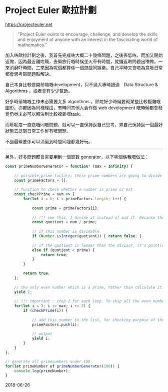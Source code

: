 # Project Euler 歐拉計劃

https://projecteuler.net

> "Project Euler exists to encourage, challenge, and develop the skills and enjoyment of anyone with an interest in the fascinating world of mathematics."

加入咗歐拉計劃之後，我首先完成咗大概二十幾條問題，之後丟低咗。而加又開始返做，因為最近離咗職，去緊旅行嘅時候坐火車有時間，就攞返啲問題出嚟做。一來消磨吓時間，二來因為呢個都算係一個遊戲同娛樂。自己平時又會唔為意喺日常都會思考啲問題點解決。

自己本身比較做開前端嘅development，只不過大專時讀過　Data Structure & Algorithms ，或者會有少少幫助。

好多時前端嘅工作未必需要太多 algorithms ，除咗好少時候要砌某些比較複雜嘅圖形。亦都因為同樣理由，有時同其他人合作做 web development 嘅時候都會發覺仍哋未必可以解決到比較複雜嘅task。

而喺呢度一直做唔同嘅問題，就可以一直保持返自己思考，畀自己保持返一個最好狀態去諗啲日常工作鮮有嘅問題。

不過最緊要係可以消磨到時間同埋都幾好玩。

---------------------------------------------------------

另外，好多問題都會需要用到一個質數 generator，以下呢個係我嘅做法：

```javascript
const primeNumberGenerator = function* (max = Infinity) {
	
	// possible prime factors; these prime numbers are going to divide / test the numbers which are possible to be primes. It's basically just all prime numbers except 2 because it's pointless to check 2
	const primeFactors = [];
	
	// function to check whether a number is prime or not
	const checkPrime = num => {
		for(let i = 0; i < primeFactors.length; i++) {
			
			const prime = primeFactors[i];
			
			// !!! see this, I divide it instead of mod it. Because the second check it does with this quotient may reduce part of this iteration
			const quotient = num / prime;
			
			// if this number is dividable
			if (Number.isInteger(quotient)) { return false; }
			
			// if the quotient is lesser than the divisor, it's pointless to check anymore.
			else if (quotient < prime) {
				return true;
			}
		}
		
		return true;
	};
	
	// the only even number which is a prime, rather than calculate it. Hardcode it should be a better option
	yield 2;
	
	// !!! important : step 2 for each loop. To skip all the even numbers.
	for(let i = 3; i <= max; i += 2) {
		if (checkPrime(i)) {
			
			// add this number to the list, for checking purpose of the coming numbers.
			primeFactors.push(i);
			
			// output
			yield i;
		}
	}
};

// generate all primenumbers under 100
for(let primeNumber of primeNumberGenerator(100)) {
	console.log(primeNumber);
}
```

2018-06-26
